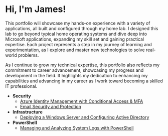 # Hi, I'm James!

This portfolio will showcase my hands-on experience with a variety of applications, all built and configured through my home lab. I designed this lab to go beyond typical home operating systems and dive deep into Microsoft applications, expanding my skill set and gaining practical expertise. Each project represents a step in my journey of learning and experimentation, as I explore and master new technologies to solve real-world problems.

As I continue to grow my technical expertise, this portfolio also reflects my commitment to career advancement, showcasing my progress and development in the field. It highlights my dedication to enhancing my capabilities and advancing in my career as I work toward becoming a skilled IT professional.

- <b>Security</b>
  - [Azure Identity Management with Conditional Access & MFA](https://github.com/jwnfld3/idmgmt.git)
  - [Email Security and Protection](https://github.com/jwnfld3/email-security)
- <b>Infrastructure</b>
  - [Deploying a Windows Server and Configuring Active Directory](https://github.com/jwnfld3/windows-server-setup) <b><i></b></i>
- <b>PowerShell</b>
  - [Managing and Analyzing System Logs with PowerShell](https://github.com/jwnfld3/sys-log)
  
  



<!--


